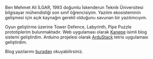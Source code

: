 <!--
.. title: Hakkımda
.. slug: index
.. date: 2016-04-23 02:44:39 UTC+03:00
.. description:
.. type: text
.. pretty_url: False
.. template: front_page.tmpl
.. hidetitle: True
-->


Ben Mehmet Ali İLGAR, 1993 doğumlu İskenderun Teknik Üniversitesi bilgisayar mühendisliği son sınıf öğrencisiyim. Yazılım ekosisteminin gelişmesi için açık kaynağın gerekli olduğunu savunan bir yazılımcıyım.

Oyun geliştirme üzerine Tower Defence, Labyrinth, Pipe Puzzle prototiplerim bulunmaktadır. Web uygulaması olarak [Kanepe][1] isimli blog sistemi geliştirdim. Arduino projelesi olarak [ArduStack][2] tetris uygulaması geliştirdim.

Blog yazılarımı [buradan](/tr/blog) okuyabilirsiniz.


[1]: https://github.com/ilgarmehmetali/kanepe "Kanepe Blog Motoru"
[2]: https://github.com/ilgarmehmetali/ArduStack "Arduino Tetris Clone"
